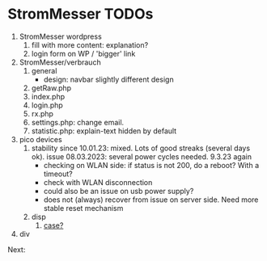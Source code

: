 # StromMesser TODOs

1. StromMesser wordpress
   1. fill with more content: explanation?
   1. login form on WP / 'bigger' link
2. StromMesser/verbrauch
   1. general
      * design: navbar slightly different design      
   2. getRaw.php
   3. index.php
   4. login.php
   5. rx.php
   6. settings.php: change email.
   7. statistic.php: explain-text hidden by default
3. pico devices
   1. stability since 10.01.23: mixed. Lots of good streaks (several days ok). issue 08.03.2023: several power cycles needed. 9.3.23 again
      * checking on WLAN side: if status is not 200, do a reboot? With a timeout? 
      * check with WLAN disconnection
      * could also be an issue on usb power supply?
      * does not (always) recover from issue on server side. Need more stable reset mechanism
   1. disp
      1. [case?][lnkCase]
4. div


Next: 


[lnkCase]: https://www.thingiverse.com/thing:4767008
